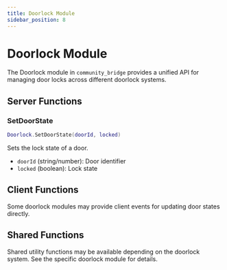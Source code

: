 ```yaml
---
title: Doorlock Module
sidebar_position: 8
---
```


# Doorlock Module

The Doorlock module in `community_bridge` provides a unified API for managing door locks across different doorlock systems.

## Server Functions

### SetDoorState
```lua
Doorlock.SetDoorState(doorId, locked)
```
Sets the lock state of a door.
- `doorId` (string/number): Door identifier
- `locked` (boolean): Lock state

## Client Functions

Some doorlock modules may provide client events for updating door states directly.

## Shared Functions

Shared utility functions may be available depending on the doorlock system. See the specific doorlock module for details.

